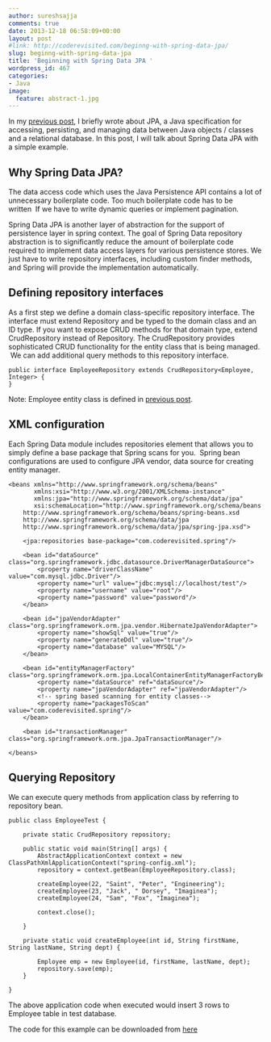 ```yaml
---
author: sureshsajja
comments: true
date: 2013-12-18 06:58:09+00:00
layout: post
#link: http://coderevisited.com/beginng-with-spring-data-jpa/
slug: beginng-with-spring-data-jpa
title: 'Beginning with Spring Data JPA '
wordpress_id: 467
categories:
- Java
image:
  feature: abstract-1.jpg
---
```


In my [previous post](http://coderevisited.com/beginning-jpa-2-0/), I briefly wrote about JPA, a Java specification for accessing, persisting, and managing data between Java objects / classes and a relational database. In this post, I will talk about Spring Data JPA with a simple example.





## Why Spring Data JPA?




The data access code which uses the Java Persistence API contains a lot of unnecessary boilerplate code. Too much boilerplate code has to be written  If we have to write dynamic queries or implement pagination.




Spring Data JPA is another layer of abstraction for the support of persistence layer in spring context. The goal of Spring Data repository abstraction is to significantly reduce the amount of boilerplate code required to implement data access layers for various persistence stores. We just have to write repository interfaces, including custom finder methods, and Spring will provide the implementation automatically.





## Defining repository interfaces




As a first step we define a domain class-specific repository interface. The interface must extend Repository and be typed to the domain class and an ID type. If you want to expose CRUD methods for that domain type, extend CrudRepository instead of Repository. The CrudRepository provides sophisticated CRUD functionality for the entity class that is being managed.  We can add additional query methods to this repository interface.




    
    public interface EmployeeRepository extends CrudRepository<Employee, Integer> {
    }


Note: Employee entity class is defined in [previous post](http://coderevisited.com/beginning-jpa-2-0/).


## XML configuration


Each Spring Data module includes repositories element that allows you to simply define a base package that Spring scans for you.  Spring bean configurations are used to configure JPA vendor, data source for creating entity manager.

    
    <beans xmlns="http://www.springframework.org/schema/beans"
           xmlns:xsi="http://www.w3.org/2001/XMLSchema-instance"
           xmlns:jpa="http://www.springframework.org/schema/data/jpa"
           xsi:schemaLocation="http://www.springframework.org/schema/beans
        http://www.springframework.org/schema/beans/spring-beans.xsd
        http://www.springframework.org/schema/data/jpa
        http://www.springframework.org/schema/data/jpa/spring-jpa.xsd">
    
        <jpa:repositories base-package="com.coderevisited.spring"/>
    
        <bean id="dataSource" class="org.springframework.jdbc.datasource.DriverManagerDataSource">
            <property name="driverClassName" value="com.mysql.jdbc.Driver"/>
            <property name="url" value="jdbc:mysql://localhost/test"/>
            <property name="username" value="root"/>
            <property name="password" value="password"/>
        </bean>
    
        <bean id="jpaVendorAdapter" class="org.springframework.orm.jpa.vendor.HibernateJpaVendorAdapter">
            <property name="showSql" value="true"/>
            <property name="generateDdl" value="true"/>
            <property name="database" value="MYSQL"/>
        </bean>
    
        <bean id="entityManagerFactory" class="org.springframework.orm.jpa.LocalContainerEntityManagerFactoryBean">
            <property name="dataSource" ref="dataSource"/>
            <property name="jpaVendorAdapter" ref="jpaVendorAdapter"/>
            <!-- spring based scanning for entity classes-->
            <property name="packagesToScan" value="com.coderevisited.spring"/>
        </bean>
    
        <bean id="transactionManager" class="org.springframework.orm.jpa.JpaTransactionManager"/>
    
    </beans>




## Querying Repository


We can execute query methods from application class by referring to repository bean.

    
    public class EmployeeTest {
    
        private static CrudRepository repository;
    
        public static void main(String[] args) {
            AbstractApplicationContext context = new ClassPathXmlApplicationContext("spring-config.xml");
            repository = context.getBean(EmployeeRepository.class);
    
            createEmployee(22, "Saint", "Peter", "Engineering");
            createEmployee(23, "Jack", " Dorsey", "Imaginea");
            createEmployee(24, "Sam", "Fox", "Imaginea");
    
            context.close();
    
        }
    
        private static void createEmployee(int id, String firstName, String lastName, String dept) {
    
            Employee emp = new Employee(id, firstName, lastName, dept);
            repository.save(emp);
        }
    
    }


The above application code when executed would insert 3 rows to Employee table in test database.

The code for this example can be downloaded from [here](https://github.com/sureshsajja/SpringDataJPA)
